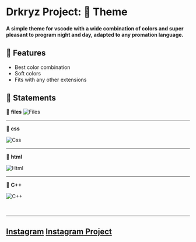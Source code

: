 # Drkryz Project: **🎨 Theme** <span><br>


#### A simple theme for vscode with a wide combination of colors and super pleasant to program night and day, adapted to any promation language.

## 📜 Features
 - Best color combination
 - Soft colors
 - Fits with any other extensions

## 📂 Statements

📂 **files**
![Files](https://media.discordapp.net/attachments/754023612956278935/933113688980869150/unknown.png)

---

📄 **css** 

![Css](https://media.discordapp.net/attachments/754023612956278935/933115071821926490/unknown.png)

---

📄 **html**

![Html](https://media.discordapp.net/attachments/754023612956278935/933115590334373990/unknown.png)

---
📄 **C++**

![C++](https://media.discordapp.net/attachments/754023612956278935/933116500338966598/unknown.png)

<br>

---
[Instagram](https://instagram.com/scutfy) 
[Instagram Project](https://instagram.com/drkryz)
---